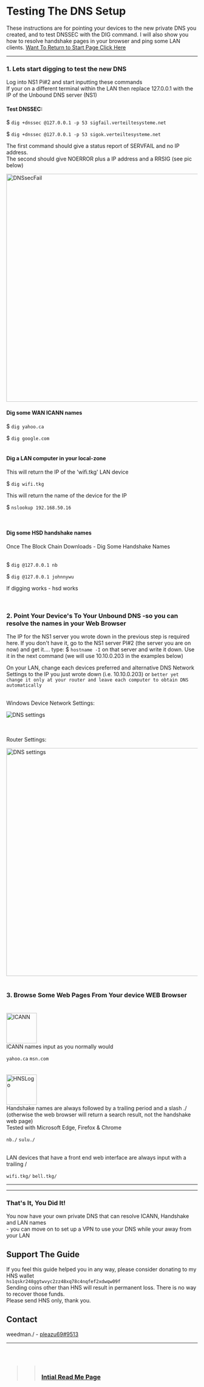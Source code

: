 # Testing The DNS Setup

These instructions are for pointing your devices to the new private DNS you created, and to test DNSSEC with the DIG command.  I will also show you how to resolve handshake pages in your browser and ping some LAN clients.  [Want To Return to Start Page Click Here](./README.md)

<HR/>

### 1. Lets start digging to test the new DNS

Log into NS1 Pi#2 and start inputting these commands <br/>
If your on a different terminal within the LAN then replace  127.0.0.1 with the IP of the Unbound DNS server (NS1)

<h4>Test DNSSEC:		</h4>

$   `dig +dnssec @127.0.0.1 -p 53 sigfail.verteiltesysteme.net`

$   `dig +dnssec @127.0.0.1 -p 53 sigok.verteiltesysteme.net `	

The first command should give a status report of SERVFAIL and no IP address. <br/> The second should give NOERROR plus a IP address and a RRSIG (see pic below)

  <a href="https://github.com/Cloudchain_Main/guides">
   <img src="./images/guide/sigfail.png" alt="DNSsecFail" width="800" height="600">
  </a>

<br/>

<h4>Dig some WAN ICANN names </h4>

$ `dig yahoo.ca`

$ `dig google.com`
<br/><br/>
<h4>Dig a LAN computer in your local-zone </h4>

  This will return the IP of the 'wifi.tkg' LAN device

 $ `dig wifi.tkg`

 This will return the name of the device for the IP

$   `nslookup 192.168.50.16   `

<br/>
<h4>Dig some HSD handshake names </h4>
Once The Block Chain Downloads - Dig Some Handshake Names <br/><br/>

$   `dig @127.0.0.1 nb`

$   `dig @127.0.0.1 johnnywu`


If digging works - hsd works

<br/>

### 2. Point Your Device's To Your Unbound DNS -so you can resolve the names in your Web Browser

The IP for the NS1 server you wrote down in the previous step is required here. If you don't have it, go to the NS1 server PI#2 (the server you are on now) and get it.... type:
$ `hostname -I` on that server and write it down. Use it in the next command (we will use 10.10.0.203 in the examples below)

On your LAN, change each devices preferred and alternative DNS Network Settings to the IP you just wrote down (i.e. 10.10.0.203) or ```better yet change it only at your router and leave each computer to obtain DNS automatically```<br/><br/>

Windows Device Network Settings:

 <img src="./images/guide/DNS-setup.jpg" alt="DNS settings">

<br/><br/>
Router Settings:

  <a href="https://github.com/Cloudchain_Main/guides">
   <img src="./images/guide/routerdns.png" alt="DNS settings" width="800" height="600">
  </a>
  <br/>
<br/>

  ### 3. Browse Some Web Pages From Your device WEB Browser<br/><br/>
  <a href="https://github.com/Cloudchain_Main/guides">
      <img src="images/icann_logo.gif" alt="ICANN" width="80" height="80">
  </a> <br/>
  ICANN names input as you normally would
  
  `yahoo.ca` `msn.com` 
    <br/><br/><br/>
  <a href="https://github.com/Cloudchain_Main/guides">
    <img src="images/hnslogo.png" alt="HNSLogo" width="80" height="80">
  </a><br/>
Handshake names are always followed by a trailing period and a slash ./ <br/> (otherwise the web browser will return a search result, not the handshake web page)<br/>
Tested with Microsoft Edge, Firefox & Chrome

`nb./` `sulu./`

<br/>
LAN devices that have a front end web interface are always input with a trailing /

`wifi.tkg/` `bell.tkg/
`

<hr/><hr/>

<h3> That's It, You Did It!</h3> You now have your own private DNS that can resolve ICANN, Handshake and LAN names <br/>  - you can move on to set up a VPN to use your DNS while your away from your LAN



<!-- DONATIMG -->
## Support The Guide

If you feel this guide helped you in any way, please consider donating to my HNS wallet <br/>  `hs1qskr248ggtwvyc2zz48xq78c4nqfef2xdwqw09f`  <br/>
Sending coins other than HNS will result in permanent loss. There is no way to recover those funds.  
Please send HNS only, thank you.


<!-- CONTACT -->
## Contact

weedman./ - [pleazu69#9513](https://discordapp.com/users/786316515086827540)

<hr/>
<h3>
<br/>

>> <br/> [Intial Read Me Page](./README.md)
</h3>
